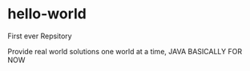# hello-world

First ever Repsitory

Provide real world solutions one world at a time,
JAVA BASICALLY FOR NOW
